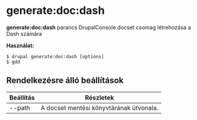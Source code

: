# generate:doc:dash
**generate:doc:dash** parancs DrupalConsole.docset csomag létrehozása a Dash számára

**Használat:**
```
$ drupal generate:doc:dash [options] 
$ gdd  
```

## Rendelkezésre álló beállítások
Beállítás | Részletek
-------|-------------
--path | A docset mentési könyvtárának útvonala.
